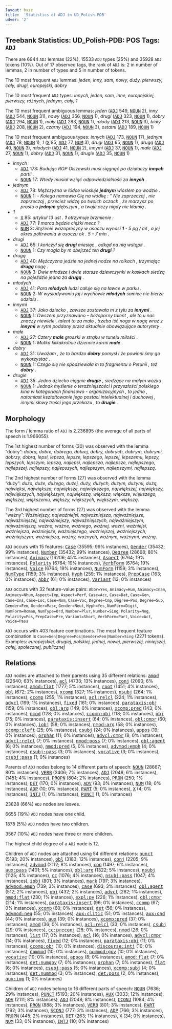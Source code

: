 ```yaml
---
layout: base
title:  'Statistics of ADJ in UD_Polish-PDB'
udver: '2'
---
```


## Treebank Statistics: UD_Polish-PDB: POS Tags: `ADJ`

There are 6944 `ADJ` lemmas (22%), 15533 `ADJ` types (25%) and 35928 `ADJ` tokens (10%).
Out of 17 observed tags, the rank of `ADJ` is: 2 in number of lemmas, 2 in number of types and 5 in number of tokens.

The 10 most frequent `ADJ` lemmas: <em>jeden, inny, sam, nowy, duży, pierwszy, cały, drugi, europejski, dobry</em>

The 10 most frequent `ADJ` types:  <em>innych, jeden, sam, inne, europejskiej, pierwszy, różnych, jednym, cały, 1</em>

The 10 most frequent ambiguous lemmas: <em>jeden</em> (<tt><a href="pl_pdb-pos-ADJ.html">ADJ</a></tt> 549, <tt><a href="pl_pdb-pos-NOUN.html">NOUN</a></tt> 2), <em>inny</em> (<tt><a href="pl_pdb-pos-ADJ.html">ADJ</a></tt> 544, <tt><a href="pl_pdb-pos-NOUN.html">NOUN</a></tt> 31), <em>nowy</em> (<tt><a href="pl_pdb-pos-ADJ.html">ADJ</a></tt> 356, <tt><a href="pl_pdb-pos-NOUN.html">NOUN</a></tt> 1), <em>drugi</em> (<tt><a href="pl_pdb-pos-ADJ.html">ADJ</a></tt> 323, <tt><a href="pl_pdb-pos-NOUN.html">NOUN</a></tt> 1), <em>dobry</em> (<tt><a href="pl_pdb-pos-ADJ.html">ADJ</a></tt> 294, <tt><a href="pl_pdb-pos-NOUN.html">NOUN</a></tt> 1), <em>mały</em> (<tt><a href="pl_pdb-pos-ADJ.html">ADJ</a></tt> 283, <tt><a href="pl_pdb-pos-NOUN.html">NOUN</a></tt> 1), <em>młody</em> (<tt><a href="pl_pdb-pos-ADJ.html">ADJ</a></tt> 213, <tt><a href="pl_pdb-pos-NOUN.html">NOUN</a></tt> 3), <em>biały</em> (<tt><a href="pl_pdb-pos-ADJ.html">ADJ</a></tt> 208, <tt><a href="pl_pdb-pos-NOUN.html">NOUN</a></tt> 2), <em>czarny</em> (<tt><a href="pl_pdb-pos-ADJ.html">ADJ</a></tt> 194, <tt><a href="pl_pdb-pos-NOUN.html">NOUN</a></tt> 3), <em>ostatni</em> (<tt><a href="pl_pdb-pos-ADJ.html">ADJ</a></tt> 189, <tt><a href="pl_pdb-pos-NOUN.html">NOUN</a></tt> 1)

The 10 most frequent ambiguous types:  <em>innych</em> (<tt><a href="pl_pdb-pos-ADJ.html">ADJ</a></tt> 173, <tt><a href="pl_pdb-pos-NOUN.html">NOUN</a></tt> 17), <em>jednym</em> (<tt><a href="pl_pdb-pos-ADJ.html">ADJ</a></tt> 78, <tt><a href="pl_pdb-pos-NOUN.html">NOUN</a></tt> 1), <em>1</em> (<tt><a href="pl_pdb-pos-X.html">X</a></tt> 85, <tt><a href="pl_pdb-pos-ADJ.html">ADJ</a></tt> 77, <tt><a href="pl_pdb-pos-NUM.html">NUM</a></tt> 3), <em>drugi</em> (<tt><a href="pl_pdb-pos-ADJ.html">ADJ</a></tt> 65, <tt><a href="pl_pdb-pos-NOUN.html">NOUN</a></tt> 1), <em>drugą</em> (<tt><a href="pl_pdb-pos-ADJ.html">ADJ</a></tt> 40, <tt><a href="pl_pdb-pos-NOUN.html">NOUN</a></tt> 3), <em>młodych</em> (<tt><a href="pl_pdb-pos-ADJ.html">ADJ</a></tt> 41, <tt><a href="pl_pdb-pos-NOUN.html">NOUN</a></tt> 2), <em>innymi</em> (<tt><a href="pl_pdb-pos-ADJ.html">ADJ</a></tt> 37, <tt><a href="pl_pdb-pos-NOUN.html">NOUN</a></tt> 1), <em>małe</em> (<tt><a href="pl_pdb-pos-ADJ.html">ADJ</a></tt> 27, <tt><a href="pl_pdb-pos-NOUN.html">NOUN</a></tt> 1), <em>dobry</em> (<tt><a href="pl_pdb-pos-ADJ.html">ADJ</a></tt> 31, <tt><a href="pl_pdb-pos-NOUN.html">NOUN</a></tt> 1), <em>drugie</em> (<tt><a href="pl_pdb-pos-ADJ.html">ADJ</a></tt> 35, <tt><a href="pl_pdb-pos-NOUN.html">NOUN</a></tt> 1)


* <em>innych</em>
  * <tt><a href="pl_pdb-pos-ADJ.html">ADJ</a></tt> 173: <em>Budując ROP Olszewski musi sięgnąć po działaczy <b>innych</b> partii .</em>
  * <tt><a href="pl_pdb-pos-NOUN.html">NOUN</a></tt> 17: <em>Wtedy musiał wziąć odpowiedzialność za <b>innych</b> .</em>
* <em>jednym</em>
  * <tt><a href="pl_pdb-pos-ADJ.html">ADJ</a></tt> 78: <em>Mężczyzna w łódce wiosłuje <b>jednym</b> wiosłem po wodzie .</em>
  * <tt><a href="pl_pdb-pos-NOUN.html">NOUN</a></tt> 1: <em>- Kolega namawia Cię na wódkę : " Nie zaprzeczaj , nie zaprzeczaj , przecież widzę po twoich oczach , że marzysz po prostu o <b>jednym</b> głębszym , a twoje oczy nigdy nie kłamią .</em>
* <em>1</em>
  * <tt><a href="pl_pdb-pos-X.html">X</a></tt> 85: <em>artykuł 13 ust . <b>1</b> otrzymuje brzmienie :</em>
  * <tt><a href="pl_pdb-pos-ADJ.html">ADJ</a></tt> 77: <em><b>1</b> marca będzie ciężki mecz ?</em>
  * <tt><a href="pl_pdb-pos-NUM.html">NUM</a></tt> 3: <em>Stężenie wazopresyny w osoczu wynosi <b>1</b> - 5 pg / ml , a jej okres półtrwania w osoczu ok . 5 - 7 min .</em>
* <em>drugi</em>
  * <tt><a href="pl_pdb-pos-ADJ.html">ADJ</a></tt> 65: <em>I kończył się <b>drugi</b> miesiąc , odkąd na nią wstąpił .</em>
  * <tt><a href="pl_pdb-pos-NOUN.html">NOUN</a></tt> 1: <em>Czy mogła by m obejrzeć ten <b>drugi</b> ?</em>
* <em>drugą</em>
  * <tt><a href="pl_pdb-pos-ADJ.html">ADJ</a></tt> 40: <em>Mężczyzna jedzie na jednej nodze na rolkach , trzymając <b>drugą</b> nogę .</em>
  * <tt><a href="pl_pdb-pos-NOUN.html">NOUN</a></tt> 3: <em>Dwie młodsze i dwie starsze dziewczynki w kaskach siedzą na pojeździe jedna za <b>drugą</b> .</em>
* <em>młodych</em>
  * <tt><a href="pl_pdb-pos-ADJ.html">ADJ</a></tt> 41: <em>Para <b>młodych</b> ludzi całuje się na ławce w parku .</em>
  * <tt><a href="pl_pdb-pos-NOUN.html">NOUN</a></tt> 2: <em>W wysiadywaniu jaj i wychowie <b>młodych</b> samiec nie bierze udziału .</em>
* <em>innymi</em>
  * <tt><a href="pl_pdb-pos-ADJ.html">ADJ</a></tt> 37: <em>Jako dziecko , zawsze zostawała m z tyłu za <b>innymi</b> .</em>
  * <tt><a href="pl_pdb-pos-NOUN.html">NOUN</a></tt> 1: <em>Owszem przyznawano – bezsporny talent , ale to u nas znaczy niewiele , talent to za mało , trzeba iść noga w nogę wraz z <b>innymi</b> w rytm poddany przez aktualnie obowiązujące autorytety .</em>
* <em>małe</em>
  * <tt><a href="pl_pdb-pos-ADJ.html">ADJ</a></tt> 27: <em>Cztery <b>małe</b> groszki w strąku w tunelu miłości .</em>
  * <tt><a href="pl_pdb-pos-NOUN.html">NOUN</a></tt> 1: <em>Matka kilkakrotnie dziennie karmi <b>małe</b> .</em>
* <em>dobry</em>
  * <tt><a href="pl_pdb-pos-ADJ.html">ADJ</a></tt> 31: <em>Uważam , że to bardzo <b>dobry</b> pomysł i że powinni śmy go wykorzystać .</em>
  * <tt><a href="pl_pdb-pos-NOUN.html">NOUN</a></tt> 1: <em>Czego się nie spodziewała m to fragmentu o Petunii , też <b>dobry</b> .</em>
* <em>drugie</em>
  * <tt><a href="pl_pdb-pos-ADJ.html">ADJ</a></tt> 35: <em>Jedno dziecko ciągnie <b>drugie</b> , siedzące na małym wózku .</em>
  * <tt><a href="pl_pdb-pos-NOUN.html">NOUN</a></tt> 1: <em>Jednak myślenie o teraźniejszości i przyszłości polskiego kina w kategoriach finansowo - organizacyjnych , to jedno , natomiast kształtowanie jego postaci intelektualnej i duchowej , innymi słowy treści jego przekazu , to <b>drugie</b> .</em>

## Morphology

The form / lemma ratio of `ADJ` is 2.236895 (the average of all parts of speech is 1.966055).

The 1st highest number of forms (30) was observed with the lemma “dobry”: <em>dobra, dobre, dobrego, dobrej, dobry, dobrych, dobrym, dobrymi, dobrzy, dobrą, lepsi, lepsza, lepsze, lepszego, lepszej, lepszemu, lepszy, lepszych, lepszym, lepszą, najlepsi, najlepsza, najlepsze, najlepszego, najlepszej, najlepszy, najlepszych, najlepszym, najlepszymi, najlepszą</em>.

The 2nd highest number of forms (27) was observed with the lemma “duży”: <em>duża, duże, dużego, dużej, duży, dużych, dużym, dużymi, dużą, najwięksi, największa, największe, największego, największej, największy, największych, największym, największą, większa, większe, większego, większej, większemu, większy, większych, większym, większą</em>.

The 3rd highest number of forms (27) was observed with the lemma “ważny”: <em>Ważniejszy, najważniejsi, najważniejsza, najważniejsze, najważniejszej, najważniejszy, najważniejszych, najważniejszym, najważniejszą, ważna, ważne, ważnego, ważnej, ważni, ważniejsi, ważniejsza, ważniejsze, ważniejszego, ważniejszej, ważniejszych, ważniejszym, ważniejszą, ważny, ważnych, ważnym, ważnymi, ważną</em>.

`ADJ` occurs with 15 features: <tt><a href="pl_pdb-feat-Case.html">Case</a></tt> (35595; 99% instances), <tt><a href="pl_pdb-feat-Gender.html">Gender</a></tt> (35432; 99% instances), <tt><a href="pl_pdb-feat-Number.html">Number</a></tt> (35432; 99% instances), <tt><a href="pl_pdb-feat-Degree.html">Degree</a></tt> (28668; 80% instances), <tt><a href="pl_pdb-feat-Animacy.html">Animacy</a></tt> (16206; 45% instances), <tt><a href="pl_pdb-feat-Aspect.html">Aspect</a></tt> (6764; 19% instances), <tt><a href="pl_pdb-feat-Polarity.html">Polarity</a></tt> (6764; 19% instances), <tt><a href="pl_pdb-feat-VerbForm.html">VerbForm</a></tt> (6764; 19% instances), <tt><a href="pl_pdb-feat-Voice.html">Voice</a></tt> (6764; 19% instances), <tt><a href="pl_pdb-feat-NumForm.html">NumForm</a></tt> (1159; 3% instances), <tt><a href="pl_pdb-feat-NumType.html">NumType</a></tt> (1159; 3% instances), <tt><a href="pl_pdb-feat-Hyph.html">Hyph</a></tt> (259; 1% instances), <tt><a href="pl_pdb-feat-PrepCase.html">PrepCase</a></tt> (163; 0% instances), <tt><a href="pl_pdb-feat-Abbr.html">Abbr</a></tt> (61; 0% instances), <tt><a href="pl_pdb-feat-Variant.html">Variant</a></tt> (13; 0% instances)

`ADJ` occurs with 32 feature-value pairs: `Abbr=Yes`, `Animacy=Hum`, `Animacy=Inan`, `Animacy=Nhum`, `Aspect=Imp`, `Aspect=Perf`, `Case=Acc`, `Case=Dat`, `Case=Gen`, `Case=Ins`, `Case=Loc`, `Case=Nom`, `Case=Voc`, `Degree=Cmp`, `Degree=Pos`, `Degree=Sup`, `Gender=Fem`, `Gender=Masc`, `Gender=Neut`, `Hyph=Yes`, `NumForm=Digit`, `NumForm=Roman`, `NumType=Ord`, `Number=Plur`, `Number=Sing`, `Polarity=Neg`, `Polarity=Pos`, `PrepCase=Pre`, `Variant=Short`, `VerbForm=Part`, `Voice=Act`, `Voice=Pass`

`ADJ` occurs with 403 feature combinations.
The most frequent feature combination is `Case=Gen|Degree=Pos|Gender=Fem|Number=Sing` (2271 tokens).
Examples: <em>europejskiej, drugiej, polskiej, jednej, nowej, pierwszej, niniejszej, całej, społecznej, publicznej</em>


## Relations

`ADJ` nodes are attached to their parents using 35 different relations: <tt><a href="pl_pdb-dep-amod.html">amod</a></tt> (22640; 63% instances), <tt><a href="pl_pdb-dep-acl.html">acl</a></tt> (4733; 13% instances), <tt><a href="pl_pdb-dep-conj.html">conj</a></tt> (2090; 6% instances), <tt><a href="pl_pdb-dep-amod-flat.html">amod:flat</a></tt> (1777; 5% instances), <tt><a href="pl_pdb-dep-root.html">root</a></tt> (1451; 4% instances), <tt><a href="pl_pdb-dep-obl.html">obl</a></tt> (672; 2% instances), <tt><a href="pl_pdb-dep-xcomp.html">xcomp</a></tt> (327; 1% instances), <tt><a href="pl_pdb-dep-nsubj.html">nsubj</a></tt> (264; 1% instances), <tt><a href="pl_pdb-dep-ccomp.html">ccomp</a></tt> (255; 1% instances), <tt><a href="pl_pdb-dep-acl-relcl.html">acl:relcl</a></tt> (224; 1% instances), <tt><a href="pl_pdb-dep-advcl.html">advcl</a></tt> (199; 1% instances), <tt><a href="pl_pdb-dep-fixed.html">fixed</a></tt> (161; 0% instances), <tt><a href="pl_pdb-dep-parataxis-obj.html">parataxis:obj</a></tt> (159; 0% instances), <tt><a href="pl_pdb-dep-obl-arg.html">obl:arg</a></tt> (149; 0% instances), <tt><a href="pl_pdb-dep-xcomp-pred.html">xcomp:pred</a></tt> (143; 0% instances), <tt><a href="pl_pdb-dep-nmod.html">nmod</a></tt> (128; 0% instances), <tt><a href="pl_pdb-dep-ccomp-obj.html">ccomp:obj</a></tt> (118; 0% instances), <tt><a href="pl_pdb-dep-obj.html">obj</a></tt> (75; 0% instances), <tt><a href="pl_pdb-dep-parataxis-insert.html">parataxis:insert</a></tt> (64; 0% instances), <tt><a href="pl_pdb-dep-obl-cmpr.html">obl:cmpr</a></tt> (60; 0% instances), <tt><a href="pl_pdb-dep-iobj.html">iobj</a></tt> (58; 0% instances), <tt><a href="pl_pdb-dep-nmod-arg.html">nmod:arg</a></tt> (58; 0% instances), <tt><a href="pl_pdb-dep-ccomp-cleft.html">ccomp:cleft</a></tt> (25; 0% instances), <tt><a href="pl_pdb-dep-csubj.html">csubj</a></tt> (24; 0% instances), <tt><a href="pl_pdb-dep-appos.html">appos</a></tt> (19; 0% instances), <tt><a href="pl_pdb-dep-orphan.html">orphan</a></tt> (11; 0% instances), <tt><a href="pl_pdb-dep-advcl-cmpr.html">advcl:cmpr</a></tt> (8; 0% instances), <tt><a href="pl_pdb-dep-advcl-relcl.html">advcl:relcl</a></tt> (7; 0% instances), <tt><a href="pl_pdb-dep-nmod-poss.html">nmod:poss</a></tt> (7; 0% instances), <tt><a href="pl_pdb-dep-obl-agent.html">obl:agent</a></tt> (6; 0% instances), <tt><a href="pl_pdb-dep-nmod-pred.html">nmod:pred</a></tt> (5; 0% instances), <tt><a href="pl_pdb-dep-advmod-emph.html">advmod:emph</a></tt> (4; 0% instances), <tt><a href="pl_pdb-dep-nsubj-pass.html">nsubj:pass</a></tt> (3; 0% instances), <tt><a href="pl_pdb-dep-vocative.html">vocative</a></tt> (3; 0% instances), <tt><a href="pl_pdb-dep-csubj-pass.html">csubj:pass</a></tt> (1; 0% instances)

Parents of `ADJ` nodes belong to 14 different parts of speech: <tt><a href="pl_pdb-pos-NOUN.html">NOUN</a></tt> (28667; 80% instances), <tt><a href="pl_pdb-pos-VERB.html">VERB</a></tt> (2406; 7% instances), <tt><a href="pl_pdb-pos-ADJ.html">ADJ</a></tt> (2048; 6% instances),  (1451; 4% instances), <tt><a href="pl_pdb-pos-PROPN.html">PROPN</a></tt> (804; 2% instances), <tt><a href="pl_pdb-pos-PRON.html">PRON</a></tt> (250; 1% instances), <tt><a href="pl_pdb-pos-DET.html">DET</a></tt> (170; 0% instances), <tt><a href="pl_pdb-pos-ADV.html">ADV</a></tt> (93; 0% instances), <tt><a href="pl_pdb-pos-NUM.html">NUM</a></tt> (18; 0% instances), <tt><a href="pl_pdb-pos-ADP.html">ADP</a></tt> (10; 0% instances), <tt><a href="pl_pdb-pos-PART.html">PART</a></tt> (5; 0% instances), <tt><a href="pl_pdb-pos-X.html">X</a></tt> (4; 0% instances), <tt><a href="pl_pdb-pos-INTJ.html">INTJ</a></tt> (1; 0% instances), <tt><a href="pl_pdb-pos-PUNCT.html">PUNCT</a></tt> (1; 0% instances)

23828 (66%) `ADJ` nodes are leaves.

6655 (19%) `ADJ` nodes have one child.

1878 (5%) `ADJ` nodes have two children.

3567 (10%) `ADJ` nodes have three or more children.

The highest child degree of a `ADJ` node is 12.

Children of `ADJ` nodes are attached using 54 different relations: <tt><a href="pl_pdb-dep-punct.html">punct</a></tt> (5193; 20% instances), <tt><a href="pl_pdb-dep-obl.html">obl</a></tt> (3183; 12% instances), <tt><a href="pl_pdb-dep-conj.html">conj</a></tt> (2205; 9% instances), <tt><a href="pl_pdb-dep-advmod.html">advmod</a></tt> (2112; 8% instances), <tt><a href="pl_pdb-dep-cop.html">cop</a></tt> (1497; 6% instances), <tt><a href="pl_pdb-dep-aux-pass.html">aux:pass</a></tt> (1401; 5% instances), <tt><a href="pl_pdb-dep-obl-arg.html">obl:arg</a></tt> (1322; 5% instances), <tt><a href="pl_pdb-dep-nsubj.html">nsubj</a></tt> (1125; 4% instances), <tt><a href="pl_pdb-dep-cc.html">cc</a></tt> (1076; 4% instances), <tt><a href="pl_pdb-dep-nsubj-pass.html">nsubj:pass</a></tt> (1047; 4% instances), <tt><a href="pl_pdb-dep-iobj.html">iobj</a></tt> (801; 3% instances), <tt><a href="pl_pdb-dep-mark.html">mark</a></tt> (797; 3% instances), <tt><a href="pl_pdb-dep-advmod-emph.html">advmod:emph</a></tt> (739; 3% instances), <tt><a href="pl_pdb-dep-case.html">case</a></tt> (693; 3% instances), <tt><a href="pl_pdb-dep-obl-agent.html">obl:agent</a></tt> (512; 2% instances), <tt><a href="pl_pdb-dep-obj.html">obj</a></tt> (432; 2% instances), <tt><a href="pl_pdb-dep-advcl.html">advcl</a></tt> (282; 1% instances), <tt><a href="pl_pdb-dep-nmod-flat.html">nmod:flat</a></tt> (230; 1% instances), <tt><a href="pl_pdb-dep-expl-pv.html">expl:pv</a></tt> (226; 1% instances), <tt><a href="pl_pdb-dep-obl-cmpr.html">obl:cmpr</a></tt> (214; 1% instances), <tt><a href="pl_pdb-dep-parataxis-insert.html">parataxis:insert</a></tt> (96; 0% instances), <tt><a href="pl_pdb-dep-ccomp.html">ccomp</a></tt> (67; 0% instances), <tt><a href="pl_pdb-dep-xcomp.html">xcomp</a></tt> (60; 0% instances), <tt><a href="pl_pdb-dep-det.html">det</a></tt> (56; 0% instances), <tt><a href="pl_pdb-dep-advmod-neg.html">advmod:neg</a></tt> (55; 0% instances), <tt><a href="pl_pdb-dep-aux-clitic.html">aux:clitic</a></tt> (51; 0% instances), <tt><a href="pl_pdb-dep-aux-cnd.html">aux:cnd</a></tt> (44; 0% instances), <tt><a href="pl_pdb-dep-aux.html">aux</a></tt> (39; 0% instances), <tt><a href="pl_pdb-dep-xcomp-pred.html">xcomp:pred</a></tt> (37; 0% instances), <tt><a href="pl_pdb-dep-amod.html">amod</a></tt> (36; 0% instances), <tt><a href="pl_pdb-dep-acl-relcl.html">acl:relcl</a></tt> (33; 0% instances), <tt><a href="pl_pdb-dep-csubj.html">csubj</a></tt> (29; 0% instances), <tt><a href="pl_pdb-dep-cc-preconj.html">cc:preconj</a></tt> (28; 0% instances), <tt><a href="pl_pdb-dep-nmod.html">nmod</a></tt> (26; 0% instances), <tt><a href="pl_pdb-dep-list.html">list</a></tt> (17; 0% instances), <tt><a href="pl_pdb-dep-acl.html">acl</a></tt> (16; 0% instances), <tt><a href="pl_pdb-dep-advcl-cmpr.html">advcl:cmpr</a></tt> (14; 0% instances), <tt><a href="pl_pdb-dep-fixed.html">fixed</a></tt> (12; 0% instances), <tt><a href="pl_pdb-dep-parataxis-obj.html">parataxis:obj</a></tt> (11; 0% instances), <tt><a href="pl_pdb-dep-ccomp-obj.html">ccomp:obj</a></tt> (10; 0% instances), <tt><a href="pl_pdb-dep-discourse-intj.html">discourse:intj</a></tt> (10; 0% instances), <tt><a href="pl_pdb-dep-nummod.html">nummod</a></tt> (10; 0% instances), <tt><a href="pl_pdb-dep-nummod-gov.html">nummod:gov</a></tt> (10; 0% instances), <tt><a href="pl_pdb-dep-vocative.html">vocative</a></tt> (10; 0% instances), <tt><a href="pl_pdb-dep-appos.html">appos</a></tt> (8; 0% instances), <tt><a href="pl_pdb-dep-amod-flat.html">amod:flat</a></tt> (7; 0% instances), <tt><a href="pl_pdb-dep-det-numgov.html">det:numgov</a></tt> (7; 0% instances), <tt><a href="pl_pdb-dep-orphan.html">orphan</a></tt> (7; 0% instances), <tt><a href="pl_pdb-dep-flat.html">flat</a></tt> (6; 0% instances), <tt><a href="pl_pdb-dep-csubj-pass.html">csubj:pass</a></tt> (5; 0% instances), <tt><a href="pl_pdb-dep-xcomp-subj.html">xcomp:subj</a></tt> (4; 0% instances), <tt><a href="pl_pdb-dep-det-nummod.html">det:nummod</a></tt> (3; 0% instances), <tt><a href="pl_pdb-dep-det-poss.html">det:poss</a></tt> (2; 0% instances), <tt><a href="pl_pdb-dep-aux-imp.html">aux:imp</a></tt> (1; 0% instances)

Children of `ADJ` nodes belong to 16 different parts of speech: <tt><a href="pl_pdb-pos-NOUN.html">NOUN</a></tt> (7636; 29% instances), <tt><a href="pl_pdb-pos-PUNCT.html">PUNCT</a></tt> (5193; 20% instances), <tt><a href="pl_pdb-pos-AUX.html">AUX</a></tt> (3033; 12% instances), <tt><a href="pl_pdb-pos-ADV.html">ADV</a></tt> (2111; 8% instances), <tt><a href="pl_pdb-pos-ADJ.html">ADJ</a></tt> (2048; 8% instances), <tt><a href="pl_pdb-pos-CCONJ.html">CCONJ</a></tt> (1084; 4% instances), <tt><a href="pl_pdb-pos-PRON.html">PRON</a></tt> (888; 3% instances), <tt><a href="pl_pdb-pos-VERB.html">VERB</a></tt> (801; 3% instances), <tt><a href="pl_pdb-pos-PART.html">PART</a></tt> (792; 3% instances), <tt><a href="pl_pdb-pos-SCONJ.html">SCONJ</a></tt> (777; 3% instances), <tt><a href="pl_pdb-pos-ADP.html">ADP</a></tt> (766; 3% instances), <tt><a href="pl_pdb-pos-PROPN.html">PROPN</a></tt> (445; 2% instances), <tt><a href="pl_pdb-pos-DET.html">DET</a></tt> (263; 1% instances), <tt><a href="pl_pdb-pos-X.html">X</a></tt> (34; 0% instances), <tt><a href="pl_pdb-pos-NUM.html">NUM</a></tt> (33; 0% instances), <tt><a href="pl_pdb-pos-INTJ.html">INTJ</a></tt> (10; 0% instances)

